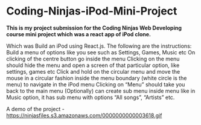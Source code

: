 # Coding-Ninjas-iPod-Mini-Project
**This is my project submission for the Coding Ninjas Web Developing course mini project which was a react app of iPod clone.** 

Which was Build an iPod using React.js. The following are the instructions:   Build a menu of options like you see such as Settings, Games, Music etc On clicking of the centre button go inside the menu Clicking on the menu should hide the menu and open a screen of that particular option, like settings, games etc Click and hold on the circular menu and move the mouse in a circular fashion inside the menu boundary (white circle is the menu) to navigate in the iPod menu Clicking on “Menu” should take you back to the main menu (Optionally) can create sub menu inside menu like in Music option, it has sub menu with options “All songs”, “Artists” etc.


A demo of the project - https://ninjasfiles.s3.amazonaws.com/0000000000003618.gif
